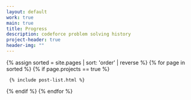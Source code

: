 ```yaml
---
layout: default
work: true
main: true
title: Progress
description: codeforce problem solving history
project-header: true
header-img: ""
---
```


<div class="catalogue">
{% assign sorted = site.pages | sort: 'order' | reverse %}
{% for page in sorted %}
{% if page.projects == true %}

     {% include post-list.html %}

{% endif %}
{% endfor %}
</div>
